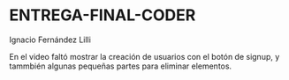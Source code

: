 # ENTREGA-FINAL-CODER

Ignacio Fernández Lilli

En el video faltó mostrar la creación de usuarios con el botón de signup, y tammbién algunas pequeñas partes para eliminar elementos.
